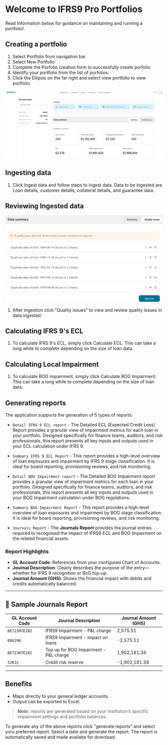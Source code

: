 # Welcome to IFRS9 Pro Portfolios

Read information below for guidance on maintaining and running a portfolio!.

## Creating a portfolio

1. Select Portfolio from navigation bar
2. Select New Portfolio
3. Complete the Porfolio creation form to successfully create porfolio
4. Identify your portfolio from the list of porfolios.
5. Click the Ellipsis on the far right and select view portfolio to view portfolio


![Account_invitation Screenshot](assets/portfolio_view.PNG)
## Ingesting data

1. Click Ingest data and follow steps to ingest data. Data to be ingested are Loan details, customer details, collateral details, and guarantee data.

## Reviewing Ingested data

![Account_invitation Screenshot](assets/quality_issues.PNG)

1. After ingestion click "Quality issues" to view and review quality issues in data ingested.


## Calculating IFRS 9's ECL

1. To calculate IFRS 9's ECL, simply click Calculate ECL. This can take a long while to complete depending on the size of loan data.


## Calculating Local Impairment

1. To calculate BOG impairment, simply click Calculate BOG Impairment. This can take a long while to complete depending on the size of loan data.

## Generating reports
The application supports the generation of 5 types of reports:

* `Detail IFRS 9 ECL report` - The Detailed ECL (Expected Credit Loss) Report provides a granular view of impairment metrics for each loan in your portfolio. Designed specifically for finance teams, auditors, and risk professionals, this report presents all key inputs and outputs used in your ECL calculation under IFRS 9.

* `Summary IFRS 9 ECL Report` - This report provides a high-level overview of loan exposures and impairment by IFRS 9 stage classification. It is ideal for board reporting, provisioning reviews, and risk monitoring.

* `Detail BOG Impairment report` - The Detailed BOG Impairment report provides a granular view of impairment metrics for each loan in your portfolio. Designed specifically for finance teams, auditors, and risk professionals, this report presents all key inputs and outputs used in your BOG Impairment calculation under BOG regulations.

* `Summary BOG Impairment Report` - This report provides a high-level overview of loan exposures and impairment by BOG stage classification. It is ideal for board reporting, provisioning reviews, and risk monitoring.



* `Journals Report` - The **Journals Report** provides the journal entries required to recognised the impact of IFRS9 ECL and BOG Impairment on the related financial assets. 

### Report Highlights

- **GL Account Code**: References from your configured Chart of Accounts.
- **Journal Description**: Clearly describes the purpose of the entry—whether for IFRS 9 recognition or BoG top-up.
- **Journal Amount (GHS)**: Shows the financial impact with debits and credits automatically balanced.

---

## 📘 Sample Journals Report

| GL Account Code | Journal Description                              | Journal Amount (GHS) |
|-----------------|---------------------------------------------------|----------------------|
| `8E723H7E282`   | IFRS9 Impairment - P&L charge                     | 2,575.51             |
| `89U298`        | IFRS9 Impairment - impact on loans                | -2,575.51            |
| `8E723H7E282`   | Top up for BOG Impairment - P&L charge            | 1,902,181.34         |
| `3JRJ2`         | Credit risk reserve                               | -1,902,181.34        |

---

## Benefits

- Maps directly to your general ledger accounts.
- Output can be exported to Excel.

> **Note:** reports are generated based on your institution’s specific impairment settings and portfolio balances.


To generate any of the above reports click "generate reports" and select yoru preferred report. Select a date and generate the report. The report is automatically saved and made availabe for download.


